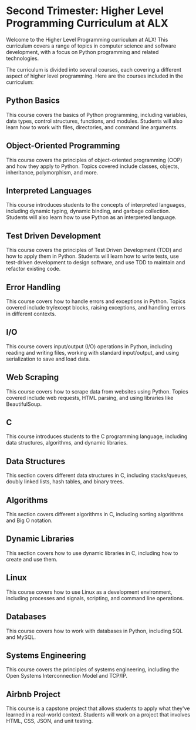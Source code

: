 # Second Trimester: Higher Level Programming Curriculum at ALX

Welcome to the Higher Level Programming curriculum at ALX! This curriculum covers a range of topics in computer science and software development, with a focus on Python programming and related technologies.

The curriculum is divided into several courses, each covering a different aspect of higher level programming. Here are the courses included in the curriculum:

## Python Basics

This course covers the basics of Python programming, including variables, data types, control structures, functions, and modules. Students will also learn how to work with files, directories, and command line arguments.

## Object-Oriented Programming

This course covers the principles of object-oriented programming (OOP) and how they apply to Python. Topics covered include classes, objects, inheritance, polymorphism, and more.

## Interpreted Languages

This course introduces students to the concepts of interpreted languages, including dynamic typing, dynamic binding, and garbage collection. Students will also learn how to use Python as an interpreted language.

## Test Driven Development

This course covers the principles of Test Driven Development (TDD) and how to apply them in Python. Students will learn how to write tests, use test-driven development to design software, and use TDD to maintain and refactor existing code.

## Error Handling

This course covers how to handle errors and exceptions in Python. Topics covered include try/except blocks, raising exceptions, and handling errors in different contexts.

## I/O

This course covers input/output (I/O) operations in Python, including reading and writing files, working with standard input/output, and using serialization to save and load data.

## Web Scraping

This course covers how to scrape data from websites using Python. Topics covered include web requests, HTML parsing, and using libraries like BeautifulSoup.

## C

This course introduces students to the C programming language, including data structures, algorithms, and dynamic libraries.

## Data Structures

This section covers different data structures in C, including stacks/queues, doubly linked lists, hash tables, and binary trees.

## Algorithms

This section covers different algorithms in C, including sorting algorithms and Big O notation.

## Dynamic Libraries

This section covers how to use dynamic libraries in C, including how to create and use them.

## Linux

This course covers how to use Linux as a development environment, including processes and signals, scripting, and command line operations.

## Databases

This course covers how to work with databases in Python, including SQL and MySQL.

## Systems Engineering

This course covers the principles of systems engineering, including the Open Systems Interconnection Model and TCP/IP.

## Airbnb Project

This course is a capstone project that allows students to apply what they've learned in a real-world context. Students will work on a project that involves HTML, CSS, JSON, and unit testing.
